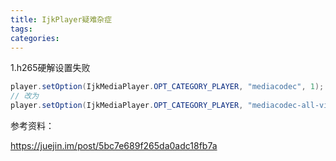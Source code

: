 ```yaml
---
title: IjkPlayer疑难杂症
tags:
categories:
---
```


1.h265硬解设置失败

```java
player.setOption(IjkMediaPlayer.OPT_CATEGORY_PLAYER, "mediacodec", 1);
// 改为
player.setOption(IjkMediaPlayer.OPT_CATEGORY_PLAYER, "mediacodec-all-videos", 1);
```

参考资料：

https://juejin.im/post/5bc7e689f265da0adc18fb7a  
